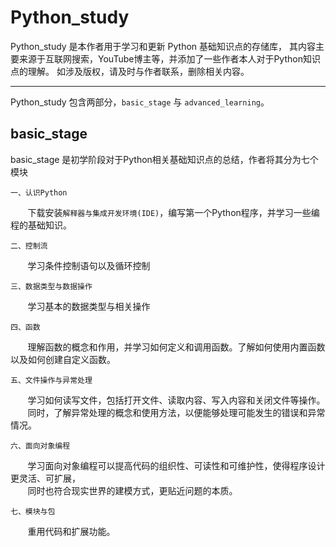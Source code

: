 # Python_study
Python_study 是本作者用于学习和更新 Python 基础知识点的存储库，
其内容主要来源于互联网搜索，YouTube博主等，并添加了一些作者本人对于Python知识点的理解。
如涉及版权，请及时与作者联系，删除相关内容。
****

Python_study 包含两部分，``basic_stage`` 与 ``advanced_learning``。
## basic_stage
basic_stage 是初学阶段对于Python相关基础知识点的总结，作者将其分为七个模块  

    一、认识Python  
&nbsp;&nbsp;&nbsp;&nbsp;&nbsp;&nbsp;&nbsp;下载安装``解释器与集成开发环境(IDE)``，编写第一个Python程序，并学习一些编程的基础知识。  

    二、控制流    
&nbsp;&nbsp;&nbsp;&nbsp;&nbsp;&nbsp;&nbsp;学习条件控制语句以及循环控制   

    三、数据类型与数据操作  
&nbsp;&nbsp;&nbsp;&nbsp;&nbsp;&nbsp;&nbsp;学习基本的数据类型与相关操作  

    四、函数  
&nbsp;&nbsp;&nbsp;&nbsp;&nbsp;&nbsp;&nbsp;理解函数的概念和作用，并学习如何定义和调用函数。了解如何使用内置函数以及如何创建自定义函数。    

    五、文件操作与异常处理  
&nbsp;&nbsp;&nbsp;&nbsp;&nbsp;&nbsp;&nbsp;学习如何读写文件，包括打开文件、读取内容、写入内容和关闭文件等操作。   
&nbsp;&nbsp;&nbsp;&nbsp;&nbsp;&nbsp;&nbsp;同时，了解异常处理的概念和使用方法，以便能够处理可能发生的错误和异常情况。  

    六、面向对象编程  
&nbsp;&nbsp;&nbsp;&nbsp;&nbsp;&nbsp;&nbsp;学习面向对象编程可以提高代码的组织性、可读性和可维护性，使得程序设计更灵活、可扩展，  
&nbsp;&nbsp;&nbsp;&nbsp;&nbsp;&nbsp;&nbsp;同时也符合现实世界的建模方式，更贴近问题的本质。  

    七、模块与包  
&nbsp;&nbsp;&nbsp;&nbsp;&nbsp;&nbsp;&nbsp;重用代码和扩展功能。  

